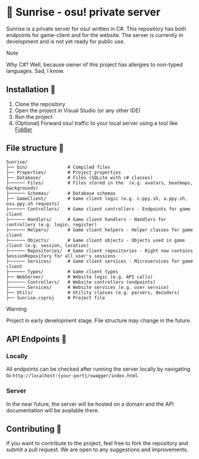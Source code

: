 # 🌅 Sunrise - osu! private server

Sunrise is a private server for osu! written in C#. This repository has both endpoints for game-client and for the website. The server is currently in development and is not yet ready for public use.

> [!NOTE]
> Why C#? Well, because owner of this project has allergies to non-typed languages. Sad, I know.

## Installation 📩

1. Clone the repository
2. Open the project in Visual Studio (or any other IDE)
3. Run the project
4. (Optional) Forward osu! traffic to your local server using a tool like [Fiddler](https://www.telerik.com/fiddler)

## File structure 📂

```
Sunrise/
├── bin/               # Compiled files
├── Properties/        # Project properties
├── Database/          # Files (SQLite with c# classes)
├────── Files/         # Files stored in the  (e.g. avatars, beatmaps, backgrounds)
├────── Schemas/       # Database schemas
├── GameClient/        # Game client logic (e.g. c.ppy.sh, a.ppy.sh, osu.ppy.sh requests)
├────── Controllers/   # Game client controllers - Endpoints for game client
├────── Handlers/      # Game client handlers - Handlers for controllers (e.g. login, register)
├────── Helpers/       # Game client helpers - Helper classes for game client
├────── Objects/       # Game client objects - Objects used in game client (e.g. session, location)
├────── Repositories/  # Game client repositories - Right now contains SessionRepository for all user's sessions
├────── Services/      # Game client services - Microservices for game client
├────── Types/         # Game client types
├── WebServer/         # Website logic (e.g. API calls)
├────── Controllers/   # Website controllers (endpoints)
├────── Services/      # Website services (e.g. user service)
├── Utils/             # Utility classes (e.g. parsers, decoders)
├── Sunrise.csproj     # Project file
```

> [!WARNING]
> Project in early development stage. File structure may change in the future.

## API Endpoints 🛜

### Locally

All endpoints can be checked after running the server locally by navigating to `http://localhost:{your-port}/swagger/index.html`.

### Server

In the near future, the server will be hosted on a domain and the API documentation will be available there.

## Contributing 💖

If you want to contribute to the project, feel free to fork the repository and submit a pull request. We are open to any suggestions and improvements.

